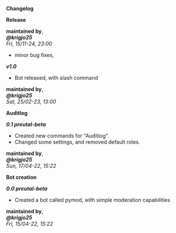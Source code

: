 
**Changelog**

**Release**

**maintained by**,<br>
***@krigjo25***<br>
*Fri, 15/11-24, 23:00*
-   minor bug fixes,

***v1.0***

-   Bot released, with slash command

**maintained by**,<br>
***@krigjo25***<br>
*Sat, 25/02-23, 13:00*

**Auditlog**

***0.1 preutal-beta***

-   Created new commands for "Auditlog".
-   Changed some settings, and removed default roles.

**maintained by**,<br>
***@krigjo25***<br>
*Sun, 17/04-22, 15:22*


**Bot creation**

***0.0 preutal-beta***

-  Created a bot called pymod, with simple moderation capabilities

**maintained by**,<br>
***@krigjo25***<br>
*Fri, 15/04-22, 15:22*


